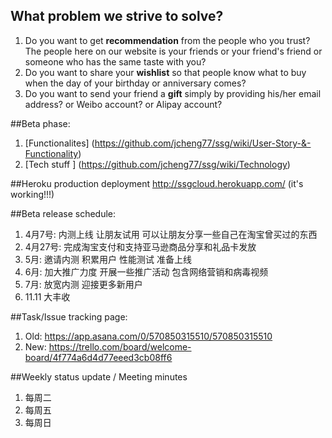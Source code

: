 ## What problem we strive to solve?
1. Do you want to get **recommendation** from the people who you trust? The people here on our website is your friends or your friend's friend or someone who has the same taste with you?
2. Do you want to share your **wishlist** so that people know what to buy when the day of your birthday or anniversary comes?
3. Do you want to send your friend a **gift** simply by providing his/her email address? or Weibo account? or Alipay account?


##Beta phase:
1. [Functionalites] (https://github.com/jcheng77/ssg/wiki/User-Story-&-Functionality)
2. [Tech stuff ] (https://github.com/jcheng77/ssg/wiki/Technology)

##Heroku production deployment
http://ssgcloud.herokuapp.com/  (it's working!!!)

##Beta release schedule:
1. 4月7号: 内测上线 让朋友试用 可以让朋友分享一些自己在淘宝曾买过的东西
2. 4月27号: 完成淘宝支付和支持亚马逊商品分享和礼品卡发放
3. 5月: 邀请内测 积累用户 性能测试 准备上线 
4. 6月: 加大推广力度 开展一些推广活动 包含网络营销和病毒视频
5. 7月: 放宽内测 迎接更多新用户
6. 11.11 大丰收

##Task/Issue tracking page:
1. Old: https://app.asana.com/0/570850315510/570850315510
2. New: https://trello.com/board/welcome-board/4f774a6d4d77eeed3cb08ff6

##Weekly status update / Meeting minutes
1. 每周二
1. 每周五
1. 每周日
